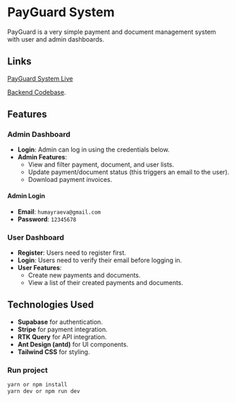 # PayGuard System

PayGuard is a very simple payment and document management system with user and admin dashboards.

## Links

[PayGuard System Live](https://payguard-system.netlify.app/)

[Backend Codebase](https://github.com/hkeva/payguard-server).

## Features

### Admin Dashboard

- **Login**: Admin can log in using the credentials below.
- **Admin Features**:
  - View and filter payment, document, and user lists.
  - Update payment/document status (this triggers an email to the user).
  - Download payment invoices.

#### Admin Login

- **Email**: `humayraeva@gmail.com`
- **Password**: `12345678`

### User Dashboard

- **Register**: Users need to register first.
- **Login**: Users need to verify their email before logging in.
- **User Features**:
  - Create new payments and documents.
  - View a list of their created payments and documents.

## Technologies Used

- **Supabase** for authentication.
- **Stripe** for payment integration.
- **RTK Query** for API integration.
- **Ant Design (antd)** for UI components.
- **Tailwind CSS** for styling.

### Run project

```bash
yarn or npm install
yarn dev or npm run dev

```
